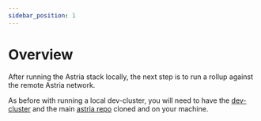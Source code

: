```yaml
---
sidebar_position: 1
---
```


# Overview

After running the Astria stack locally, the next step is to run a rollup against
the remote Astria network.

As before with running a local dev-cluster, you will need to have the
[dev-cluster](https://github.com/astriaorg/dev-cluster/tree/main) and the main
[astria repo](https://github.com/astriaorg/astria) cloned and on your machine.
